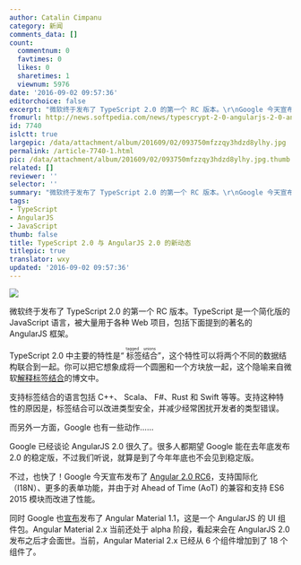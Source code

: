 ```yaml
---
author: Catalin Cimpanu
category: 新闻
comments_data: []
count:
  commentnum: 0
  favtimes: 0
  likes: 0
  sharetimes: 1
  viewnum: 5976
date: '2016-09-02 09:57:36'
editorchoice: false
excerpt: "微软终于发布了 TypeScript 2.0 的第一个 RC 版本。\r\nGoogle 今天宣布发布了 Angular 2.0 RC6。"
fromurl: http://news.softpedia.com/news/typescrypt-2-0-angularjs-2-0-and-other-javascript-news-507859.shtml
id: 7740
islctt: true
largepic: /data/attachment/album/201609/02/093750mfzzqy3hdzd8ylhy.jpg
permalink: /article-7740-1.html
pic: /data/attachment/album/201609/02/093750mfzzqy3hdzd8ylhy.jpg.thumb.jpg
related: []
reviewer: ''
selector: ''
summary: "微软终于发布了 TypeScript 2.0 的第一个 RC 版本。\r\nGoogle 今天宣布发布了 Angular 2.0 RC6。"
tags:
- TypeScript
- AngularJS
- JavaScript
thumb: false
title: TypeScript 2.0 与 AngularJS 2.0 的新动态
titlepic: true
translator: wxy
updated: '2016-09-02 09:57:36'
---
```


![](/data/attachment/album/201609/02/093750mfzzqy3hdzd8ylhy.jpg)


微软终于发布了 TypeScript 2.0 的第一个 RC 版本。TypeScript 是一个简化版的 JavaScript 语言，被大量用于各种 Web 项目，包括下面提到的著名的 AngularJS 框架。


TypeScript 2.0 中主要的特性是“<ruby> 标签结合 <rp>  （ </rp> <rt>  tagged unions </rt> <rp>  ） </rp></ruby>”，这个特性可以将两个不同的数据结构联合到一起。你可以把它想象成将一个圆圈和一个方块放一起，这个隐喻来自微软[解释标签结合](https://blogs.msdn.microsoft.com/typescript/2016/08/30/announcing-typescript-2-0-rc/)的博文中。


支持标签结合的语言包括 C++、 Scala、 F#、Rust 和 Swift 等等。支持这种特性的原因是，标签结合可以改进类型安全，并减少经常困扰开发者的类型错误。


而另外一方面，Google 也有一些动作……


Google 已经谈论 AngularJS 2.0 很久了。很多人都期望 Google 能在去年底发布 2.0 的稳定版，不过我们听说，就算是到了今年年底也不会见到稳定版。


不过，也快了！Google 今天宣布发布了 [Angular 2.0 RC6](http://angularjs.blogspot.com/2016/09/angular-2-rc6_1.html)，支持国际化（I18N）、更多的表单功能，并由于对 Ahead of Time (AoT) 的兼容和支持 ES6 2015 模块而改进了性能。 


同时 Google 也[宣布](http://angularjs.blogspot.com/2016/08/angular-material-11-and-2x.html)发布了 Angular Material 1.1，这是一个 AngularJS 的 UI 组件包。Angular Material 2.x 当前还处于 alpha 阶段，看起来会在 AngularJS 2.0 发布之后才会面世。当前，Angular Material 2.x 已经从 6 个组件增加到了 18 个组件了。